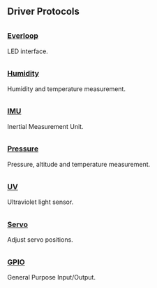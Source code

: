 ## Driver Protocols
<h3 style="padding-top:0.6em;"><a href="everloop">Everloop</a></h3>
LED interface.

<h3 style="padding-top:0.6em;"><a href="humidity">Humidity</a></h3>
Humidity and temperature measurement.

<h3 style="padding-top:0.6em;"><a href="imu">IMU</a></h3>
Inertial Measurement Unit.

<h3 style="padding-top:0.6em;"><a href="pressure">Pressure</a></h3>
Pressure, altitude and temperature measurement.

<h3 style="padding-top:0.6em;"><a href="uv">UV</a></h3>
Ultraviolet light sensor.

<h3 style="padding-top:0.6em;"><a href="servo">Servo</a></h3>
Adjust servo positions.

<h3 style="padding-top:0.6em;"><a href="gpio">GPIO</a></h3>
General Purpose Input/Output.

<!-- <h3 style="padding-top:0.6em;"><a href="wakeword">Wakeword</a></h3>
Create custom voice commands with Pocket Sphinx. -->